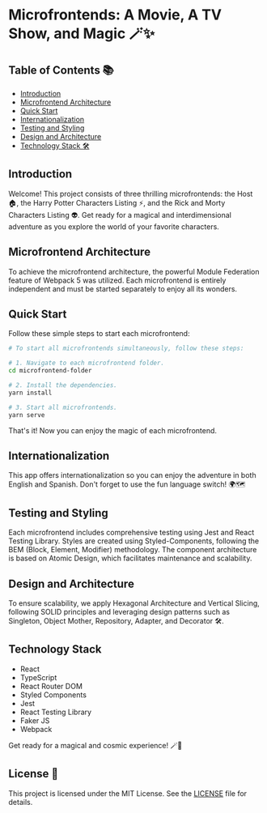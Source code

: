 # Microfrontends: A Movie, A TV Show, and Magic 🪄✨

## Table of Contents 📚

- [Introduction](#introduction)
- [Microfrontend Architecture](#microfrontend-architecture)
- [Quick Start](#quick-start)
- [Internationalization](#internationalization)
- [Testing and Styling](#testing-and-styling)
- [Design and Architecture](#design-and-architecture)
- [Technology Stack 🛠️](#technology-stack)

## Introduction

Welcome! This project consists of three thrilling microfrontends: the Host 🏠, the Harry Potter Characters Listing ⚡, and the Rick and Morty Characters Listing 👽. Get ready for a magical and interdimensional adventure as you explore the world of your favorite characters.

## Microfrontend Architecture

To achieve the microfrontend architecture, the powerful Module Federation feature of Webpack 5 was utilized. Each microfrontend is entirely independent and must be started separately to enjoy all its wonders.

## Quick Start

Follow these simple steps to start each microfrontend:

```bash
# To start all microfrontends simultaneously, follow these steps:

# 1. Navigate to each microfrontend folder.
cd microfrontend-folder

# 2. Install the dependencies.
yarn install

# 3. Start all microfrontends.
yarn serve
```

That's it! Now you can enjoy the magic of each microfrontend.

## Internationalization

This app offers internationalization so you can enjoy the adventure in both English and Spanish. Don't forget to use the fun language switch! 🌍🗺️

## Testing and Styling

Each microfrontend includes comprehensive testing using Jest and React Testing Library. Styles are created using Styled-Components, following the BEM (Block, Element, Modifier) methodology. The component architecture is based on Atomic Design, which facilitates maintenance and scalability.

## Design and Architecture

To ensure scalability, we apply Hexagonal Architecture and Vertical Slicing, following SOLID principles and leveraging design patterns such as Singleton, Object Mother, Repository, Adapter, and Decorator 🛠️.

## Technology Stack

- React
- TypeScript
- React Router DOM
- Styled Components
- Jest
- React Testing Library
- Faker JS
- Webpack

Get ready for a magical and cosmic experience! 🪄🌌

## License 📄

This project is licensed under the MIT License. See the [LICENSE](LICENSE) file for details.
